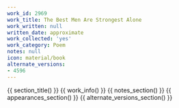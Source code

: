 ```yaml
---
work_id: 2969
work_title: The Best Men Are Strongest Alone
work_written: null
written_date: approximate
work_collected: 'yes'
work_category: Poem
notes: null
icon: material/book
alternate_versions:
- 4596
---
```


{{ section_title() }}
{{ work_info() }}
{{ notes_section() }}
{{ appearances_section() }}
{{ alternate_versions_section() }}